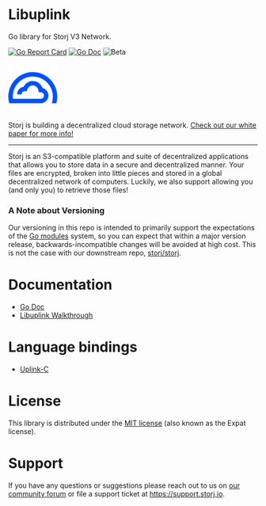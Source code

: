 # Libuplink

Go library for Storj V3 Network.

[![Go Report Card](https://goreportcard.com/badge/storj.io/uplink)](https://goreportcard.com/report/storj.io/uplink)
[![Go Doc](https://img.shields.io/badge/godoc-reference-blue.svg?style=flat-square)](https://pkg.go.dev/storj.io/uplink)
![Beta](https://img.shields.io/badge/version-beta-green.svg)

<img src="https://github.com/storj/storj/raw/main/resources/logo.png" width="100">

Storj is building a decentralized cloud storage network.
[Check out our white paper for more info!](https://storj.io/white-paper)

----

Storj is an S3-compatible platform and suite of decentralized applications that
allows you to store data in a secure and decentralized manner. Your files are
encrypted, broken into little pieces and stored in a global decentralized
network of computers. Luckily, we also support allowing you (and only you) to
retrieve those files!

### A Note about Versioning

Our versioning in this repo is intended to primarily support the expectations of the
[Go modules](https://blog.golang.org/using-go-modules) system, so you can expect that
within a major version release, backwards-incompatible changes will be avoided at high
cost. This is not the case with our downstream repo,
[storj/storj](https://github.com/storj/storj/).

# Documentation

- [Go Doc](https://pkg.go.dev/storj.io/uplink)
- [Libuplink Walkthrough](https://github.com/storj/storj/wiki/Libuplink-Walkthrough)

# Language bindings

- [Uplink-C](https://github.com/storj/uplink-c)

# License

This library is distributed under the
[MIT license](https://opensource.org/licenses/MIT) (also known as the Expat license).

# Support

If you have any questions or suggestions please reach out to us on [our community forum](https://forum.storj.io/) or file a support ticket at https://support.storj.io.
